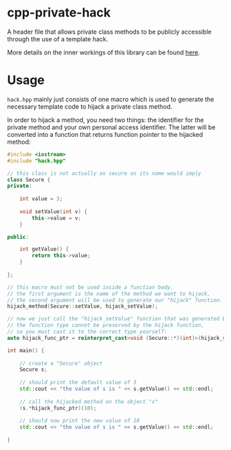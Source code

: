 # cpp-private-hack
A header file that allows private class methods to be publicly accessible through the use of a template hack.

More details on the inner workings of this library can be found [here](https://accu.org/journals/overload/28/156/harrison_2776/).

# Usage

`hack.hpp` mainly just consists of one macro which is used to generate the necessary template code to hijack a private class method.

In order to hijack a method, you need two things: the identifier for the private method and your own personal access identifier. The latter will be converted into a function that returns function pointer to the hijacked method:

```cpp
#include <iostream>
#include "hack.hpp"

// this class is not actually as secure as its name would imply
class Secure {
private:
	
	int value = 3;
	
	void setValue(int v) {
		this->value = v;
	}

public:

	int getValue() {
		return this->value;
	}
	
};

// this macro must not be used inside a function body.
// the first argument is the name of the method we want to hijack,
// the second argument will be used to generate our "hijack" function.
hijack_method(Secure::setValue, hijack_setValue);

// now we just call the "hijack_setValue" function that was generated by the above macro call.
// the function type cannot be preserved by the hijack function,
// so you must cast it to the correct type yourself:
auto hijack_func_ptr = reinterpret_cast<void (Secure::*)(int)>(hijack_setValue());

int main() {
	
	// create a "Secure" object
	Secure s;
	
	// should print the default value of 3
	std::cout << "the value of s is " << s.getValue() << std::endl;
	
	// call the hijacked method on the object "s"
	(s.*hijack_func_ptr)(10);
	
	// should now print the new value of 10
	std::cout << "the value of s is " << s.getValue() << std::endl;
	
}
```

